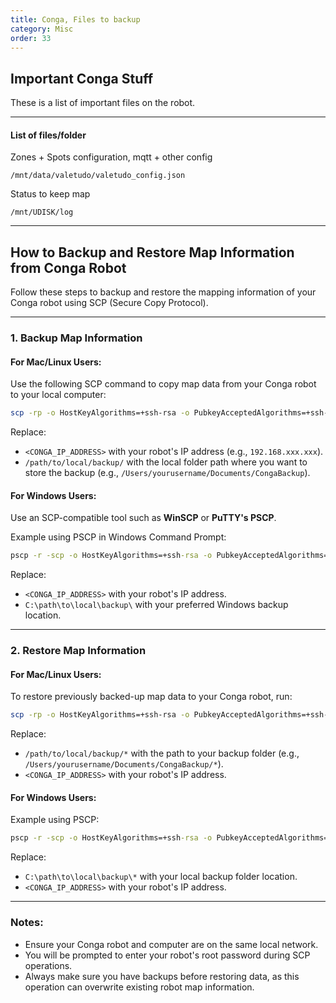 ```yaml
---
title: Conga, Files to backup
category: Misc
order: 33
---
```


## Important Conga Stuff

These is a list of important files on the robot.

---

#### List of files/folder

Zones + Spots configuration, mqtt + other config

`/mnt/data/valetudo/valetudo_config.json`

Status to keep map

`/mnt/UDISK/log`

---

## How to Backup and Restore Map Information from Conga Robot

Follow these steps to backup and restore the mapping information of your Conga robot using SCP (Secure Copy Protocol).

---

### 1. Backup Map Information

#### **For Mac/Linux Users:**

Use the following SCP command to copy map data from your Conga robot to your local computer:

```bash
scp -rp -o HostKeyAlgorithms=+ssh-rsa -o PubkeyAcceptedAlgorithms=+ssh-rsa -O 'root@<CONGA_IP_ADDRESS>:/mnt/UDISK/log/' '/path/to/local/backup/'
```

Replace:

- `<CONGA_IP_ADDRESS>` with your robot's IP address (e.g., `192.168.xxx.xxx`).
- `/path/to/local/backup/` with the local folder path where you want to store the backup (e.g., `/Users/yourusername/Documents/CongaBackup`).

#### **For Windows Users:**

Use an SCP-compatible tool such as **WinSCP** or **PuTTY's PSCP**.

Example using PSCP in Windows Command Prompt:

```cmd
pscp -r -scp -o HostKeyAlgorithms=+ssh-rsa -o PubkeyAcceptedAlgorithms=+ssh-rsa root@<CONGA_IP_ADDRESS>:/mnt/UDISK/log/ C:\path\to\local\backup\
```

Replace:

- `<CONGA_IP_ADDRESS>` with your robot's IP address.
- `C:\path\to\local\backup\` with your preferred Windows backup location.

---

### 2. Restore Map Information

#### **For Mac/Linux Users:**

To restore previously backed-up map data to your Conga robot, run:

```bash
scp -rp -o HostKeyAlgorithms=+ssh-rsa -o PubkeyAcceptedAlgorithms=+ssh-rsa /path/to/local/backup/* -O 'root@<CONGA_IP_ADDRESS>:/mnt/UDISK/log/'
```

Replace:

- `/path/to/local/backup/*` with the path to your backup folder (e.g., `/Users/yourusername/Documents/CongaBackup/*`).
- `<CONGA_IP_ADDRESS>` with your robot's IP address.

#### **For Windows Users:**

Example using PSCP:

```cmd
pscp -r -scp -o HostKeyAlgorithms=+ssh-rsa -o PubkeyAcceptedAlgorithms=+ssh-rsa C:\path\to\local\backup\* root@<CONGA_IP_ADDRESS>:/mnt/UDISK/log/
```

Replace:

- `C:\path\to\local\backup\*` with your local backup folder location.
- `<CONGA_IP_ADDRESS>` with your robot's IP address.

---

### Notes:

- Ensure your Conga robot and computer are on the same local network.
- You will be prompted to enter your robot's root password during SCP operations.
- Always make sure you have backups before restoring data, as this operation can overwrite existing robot map information.
